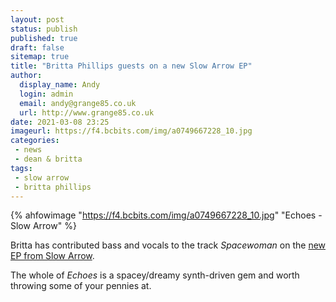 ```yaml
---
layout: post
status: publish
published: true
draft: false
sitemap: true
title: "Britta Phillips guests on a new Slow Arrow EP"
author:
  display_name: Andy
  login: admin
  email: andy@grange85.co.uk
  url: http://www.grange85.co.uk
date: 2021-03-08 23:25
imageurl: https://f4.bcbits.com/img/a0749667228_10.jpg
categories:
 - news
 - dean & britta
tags:
 - slow arrow
 - britta phillips
---
```

{% ahfowimage "https://f4.bcbits.com/img/a0749667228_10.jpg" "Echoes - Slow Arrow" %}

Britta has contributed bass and vocals to the track _Spacewoman_ on the [new EP from Slow Arrow](https://slowarrow.bandcamp.com/album/echoes).


The whole of _Echoes_ is a spacey/dreamy synth-driven gem and worth throwing some of your pennies at.
